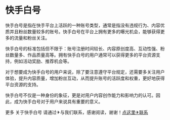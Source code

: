 # 快手白号

快手白号是指在快手平台上活跃的一种账号类型，通常是指没有违规行为、内容优质并且粉丝数量较多的账号。快手白号在平台上拥有更多的曝光机会，能够获得更多的流量和粉丝关注。

快手白号的标准包括但不限于：账号注册时间较长、内容原创度高、互动性强、粉丝数量多、作品质量高等。拥有快手白号的用户通常可以获得更多的平台资源支持，例如活动奖励、推荐机会等。

对于想要成为快手白号的用户来说，除了要注意遵守平台规定，还需要多关注用户体验，提升内容质量，增加粉丝互动，从而提升账号的活跃度和权重，更好地获得平台资源的支持。

快手白号不仅是一种身份的象征，更是对用户内容创作能力和影响力的认可。因此，成为快手白号对于用户来说具有重要的意义。

更多 关于快手白号 请通过✈与我们联系，感谢阅读，谢谢！[点这里✈联系](https://ss.k02.cc)
